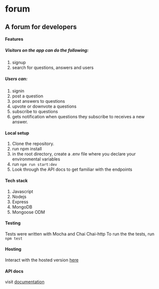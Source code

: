 # forum
## A forum for developers

#### Features
##### Visitors on the app can do the following:
1. signup
2. search for questions, answers and users

##### Users can:
1. signin
2. post a question
3. post answers to questions
4. upvote or downvote a questions
5. subscribe to questions
6. gets notification when questions they subscribe to receives a new answer.

#### Local setup
1. Clone the repository.
2. run npm install
3. in the root directory, create a .env file where you declare your environmental variables
4. run `npm run start:dev`
4. Look through the API docs to get familiar with the endpoints

#### Tech stack
1. Javascript
2. Nodejs
3. Express
4. MongoDB
5. Mongoose ODM 

#### Testing
Tests were written with Mocha and Chai Chai-http
To run the the tests, run `npm test`


#### Hosting
Interact with the hosted version [here](https://foroum.herokuapp.com/forum/apis/v1/)

#### API docs
visit [documentation](https://foroum.herokuapp.com/forum/apis/v1/docs)
